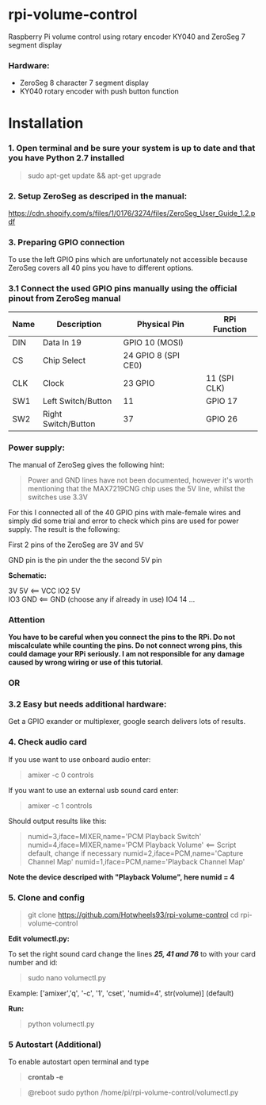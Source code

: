 # rpi-volume-control
Raspberry Pi volume control using rotary encoder KY040 and ZeroSeg 7 segment display

### Hardware: ###

- ZeroSeg  8 character 7 segment display
- KY040 rotary encoder with push button function

# Installation

### 1. Open terminal and be sure your system is up to date and that you have Python 2.7 installed ###

> sudo apt-get update && apt-get upgrade 

### 2. Setup ZeroSeg as descriped in the manual: ###

https://cdn.shopify.com/s/files/1/0176/3274/files/ZeroSeg_User_Guide_1.2.pdf

### 3. Preparing GPIO connection ###

To use the left GPIO pins which are unfortunately not accessible because ZeroSeg covers all 40 pins you have to different options.


### 3.1 Connect the used GPIO pins manually using the official pinout from ZeroSeg manual ###

| Name | Description | Physical Pin | RPi Function |
| --- | --- | --- | --- |
|DIN| Data In 19 | GPIO 10 (MOSI)|
|CS| Chip Select | 24 GPIO 8 (SPI CE0)|
|CLK| Clock | 23 GPIO | 11 (SPI CLK)|
|SW1| Left Switch/Button | 11 | GPIO 17|
|SW2| Right Switch/Button |37 | GPIO 26|


### Power supply: ###

The manual of ZeroSeg gives the following hint:

> Power and GND lines have not been documented, however it's worth mentioning that the MAX7219CNG chip uses the 5V line, whilst the switches use 3.3V

For this I connected all of the 40 GPIO pins with male-female wires and simply did some trial and error to check which pins are used for power supply. The result is the following:

First 2 pins of the ZeroSeg are 3V and 5V

GND pin is the pin under the the second 5V pin

**Schematic:**

3V    5V                    <== VCC
IO2   5V              
IO3   GND                   <== GND (choose any if already in use)
IO4   14
  ... 

### Attention ###

**You have to be careful when you connect the pins to the RPi. Do not miscalculate while counting the pins. Do not connect wrong pins, this could damage your RPi seriously. I am not responsible for any damage caused by wrong wiring or use of this tutorial.**


### OR ###

### 3.2 Easy but needs additional hardware: ###

Get a GPIO exander or multiplexer, google search delivers lots of results.

### 4. Check audio card ###

If you use want to use onboard audio enter:

> amixer -c 0 controls

If you want to use an external usb sound card enter:

> amixer -c 1 controls

Should output results like this:

> numid=3,iface=MIXER,name='PCM Playback Switch'
numid=4,iface=MIXER,name='PCM Playback Volume'      <== Script default, change if necessary
numid=2,iface=PCM,name='Capture Channel Map'
numid=1,iface=PCM,name='Playback Channel Map'

**Note the device descriped with "Playback Volume", here numid = 4**


### 5. Clone and config ###

 > git clone https://github.com/Hotwheels93/rpi-volume-control
 > cd rpi-volume-control
 
 **Edit volumectl.py:** 

To set the right sound card change the lines ***25, 41 and 76*** to with your card number and id:

> sudo nano volumectl.py

Example: ['amixer','q', '-c', '1', 'cset', 'numid=4', str(volume)] (default)
 
 **Run:**
 > python volumectl.py


### 5 Autostart (Additional) ###

To enable autostart open terminal and type

> **crontab -e**

> @reboot sudo python /home/pi/rpi-volume-control/volumectl.py


